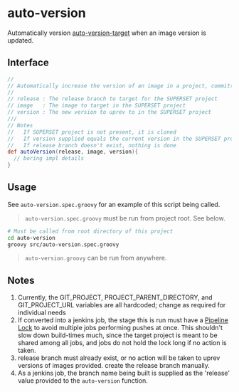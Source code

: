 # auto-version

Automatically version [auto-version-target](https://github.com/WilliamTheMarsman/auto-version-target) when an image version is updated.

## Interface

```groovy
//
// Automatically increase the version of an image in a project, committing and pushing to provided release
//
// release : The release branch to target for the SUPERSET project
// image   : The image to target in the SUPERSET project
// version : The new version to uprev to in the SUPERSET project
///
// Notes
//   If SUPERSET project is not present, it is cloned
//   If version supplied equals the current version in the SUPERSET project, nothing is done
//   If release branch doesn't exist, nothing is done
def autoVersion(release, image, version){
  // boring impl details
}

```

## Usage

See `auto-version.spec.groovy` for an example of this script being called.

> `auto-version.spec.groovy` must be run from project root. See below.

```bash
# Must be called from root directory of this project
cd auto-version
groovy src/auto-version.spec.groovy
```
> `auto-version.groovy` can be run from anywhere.

## Notes

1. Currently, the GIT_PROJECT, PROJECT_PARENT_DIRECTORY, and GIT_PROJECT_URL variables are all hardcoded; change as required for individual needs
1. If converted into a jenkins job, the stage this is run must have a [Pipeline Lock](https://jenkins.io/blog/2016/10/16/stage-lock-milestone/#lock) to avoid multiple jobs performing pushes at once. This shouldn't slow down build-times much, since the target project is meant to be shared among all jobs, and jobs do not hold the lock long if no action is taken.
1. release branch must already exist, or no action will be taken to uprev versions of images provided. create the release branch manually.
1. As a jenkins job, the branch name being built is supplied as the 'release' value provided to the `auto-version` function.
